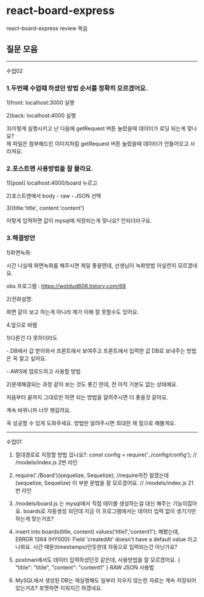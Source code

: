 # react-board-express
react-board-express review 복습



## 질문 모음



---------------------------------------
수업02

### 1.두번째 수업때 하셨던 방법 순서를 정확히 모르겠어요.

1)front: localhost:3000 실행

2)back: localhost:4000 실행

3)이렇게 실행시키고 난 다음에 getRequest 버튼 눌렀을때 데이터가 로딩 되는게 맞나요?  
제 파일은 첨부해드린 이미지처럼 getRequest 버튼 눌렀을때 데이터가 안들어오고 사라져요.



### 2.포스트맨 사용방법을 잘 몰라요.
1)[post] localhost:4000/board 누르고 

2)포스트맨에서 body - raw - JSON 선택

3){title:'title', content:'content'}

이렇게 입력하면 값이 mysql에 저장되는게 맞나요? 안되더라구요.



### 3.해결방안

1)화면녹화: 

시간 나실때 화면녹화를 해주시면 제일 좋을텐데, 선생님이 녹화방법 아실런지 모르겠네요.

obs 프로그램 : https://wotdud608.tistory.com/68



2)전화설명:

화면 같이 보고 하는게 아니라 제가 이해 잘 못할수도 있어요.   



4.앞으로 바램

1)다른건 다 못하더라도

-.DB에서 값 받아와서 프론트에서 보여주고 프론트에서 입력한 값 DB로 보내주는 방법은 꼭 알고 싶어요.

-.AWS에 업로드하고 사용할 방법


2)문제해결되는 과정 같이 보는 것도 좋긴 한데, 전 아직 기본도 없는 상태예요.

처음부터 끝까지 그대로만 하면 되는 방법을 알려주시면 더 좋을것 같아요.

계속 바뀌니까 너무 헷갈려요. 


꼭 성공할 수 있게 도와주세요. 방법만 알려주시면 최대한 제 힘으로 해볼게요.




---------------------------------------
수업01

1. 절대경로로 지정할 방법 있나요?: const config = require('../config/config');
   // /models/index.js 2번 라인

2. require('./Board')(sequelize, Sequelize); //require까진 알겠는데 (sequelize, Sequelize) 이 부분 문법을 잘 모르겠어요.
   // /models/index.js 21번 라인
   
3. /models/board.js 는 mysql에서 직접 테이블 생성하는걸 대신 해주는 기능이잖아요. boards로 자동생성 되던데 지금 이 프로그램에서는 데이터 입력 없이 생기기만 하는게 맞는거죠?
   
4. insert into boards(title, content) values('title1','content1'); 해봤는데, 
   ERROR 1364 (HY000): Field 'createdAt' doesn't have a default value 라고 나와요. 시간 때문(timestamps)인듯한데 자동으로 입력되는건 아닌가요?

5. postman에서도 데이터 입력하셨던것 같은데, 사용방법을 잘 모르겠어요.
   {
    "titile": "titile",
    "content": "content1"
   }
   RAW JSON 사용법

6. MySQL에서 생성된 DB는 재실행해도 일부러 지우지 않는한 자료는 계속 저장되어 있는거죠? 포맷하면 지워지긴 하겠네요.
   
